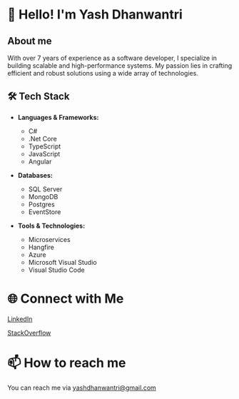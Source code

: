 # 👋 Hello! I'm Yash Dhanwantri</h1>
## About me
With over 7 years of experience as a software developer, I specialize in building scalable and high-performance systems. My passion lies in crafting efficient and robust solutions using a wide array of technologies.
## 🛠 Tech Stack
- **Languages & Frameworks:**
  - C#
  - .Net Core
  - TypeScript
  - JavaScript
  - Angular
  
- **Databases:**
  - SQL Server
  - MongoDB
  - Postgres
  - EventStore
  
- **Tools & Technologies:**
  - Microservices
  - Hangfire
  - Azure
  - Microsoft Visual Studio
  - Visual Studio Code

# 🌐 Connect with Me
[LinkedIn](https://www.linkedin.com/in/yash-dhanwantri/)

[StackOverflow](https://stackoverflow.com/users/6644640/yash-dhanwantri)
# 📫 How to reach me
You can reach me via yashdhanwantri@gmail.com

<!---
yashdhanwantri/yashdhanwantri is a ✨ special ✨ repository because its `README.md` (this file) appears on your GitHub profile.
You can click the Preview link to take a look at your changes.
--->
